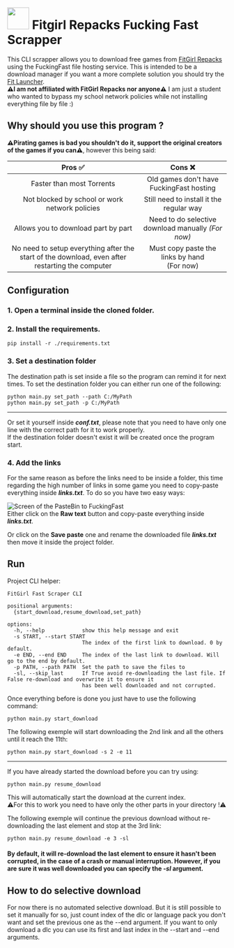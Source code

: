 # <img src="https://i1.sndcdn.com/artworks-d8IEGpJtVDjlQ76b-wfBUFA-t500x500.jpg" width="50"> Fitgirl Repacks Fucking Fast Scrapper 

This CLI scrapper allows you to download free games from 
<a href="https://fitgirl-repacks.site" target="_blank">FitGirl Repacks</a>
using the FuckingFast file hosting service. This is intended to be a download manager if you want a more complete 
solution you should try the <a href="https://github.com/CarrotRub/Fit-Launcher" target="_blank">Fit Launcher</a>.
<br>**⚠️I am not affiliated with FitGirl Repacks nor anyone⚠️** I am just a student who wanted to bypass my school
network policies while not installing everything file by file :)
## Why should you use this program ?
**⚠️Pirating games is bad you shouldn't do it, support the original creators of the games if you can⚠️**,
however this being said:

|                                             Pros ✅                                              |                       Cons ❌                       |
|:-----------------------------------------------------------------------------------------------:|:--------------------------------------------------:|
|                                    Faster than most Torrents                                    |      Old games don't have FuckingFast hosting      |
|                         Not blocked by school or work network policies                          |      Still need to install it the regular way      |
|                               Allows you to download part by part                               | Need to do selective download manually *(For now)* |
| No need to setup everything after the start of the download, even after restarting the computer | Must copy paste the links by hand <br>(For now)
## Configuration
### 1. Open a terminal inside the cloned folder.<br>
### 2. Install the requirements.
`````shell
pip install -r ./requirements.txt
`````
### 3. Set a destination folder<br>
The destination path is set inside a file so the program can remind it for next times.
To set the destination folder you can either run one of the following:
````shell
python main.py set_path --path C:/MyPath
python main.py set_path -p C:/MyPath
````
***
Or set it yourself inside ***conf.txt***, please note that you need to have only one line with the correct path for it to work 
properly.<br>
If the destination folder doesn't exist it will be created once the program start.
### 4. Add the links
For the same reason as before the links need to be  inside a folder, this time regarding the high number of links in 
some game you need to copy-paste everything inside ***links.txt***. To do so you have two easy ways:

![Screen of the PasteBin to FuckingFast](https://nguengant.fr/file-hosting/fuckingFast_img.png)<br>
Either click on the **Raw text** button and copy-paste everything inside ***links.txt***.

Or click on the **Save paste** one and rename the downloaded file ***links.txt*** then move it inside the project 
folder.
## Run
Project CLI helper:
````shell
FitGirl Fast Scraper CLI

positional arguments:
  {start_download,resume_download,set_path}

options:
  -h, --help            show this help message and exit
  -s START, --start START
                        The index of the first link to download. 0 by default.
  -e END, --end END     The index of the last link to download. Will go to the end by default.
  -p PATH, --path PATH  Set the path to save the files to
  -sl, --skip_last      If True avoid re-downloading the last file. If False re-download and overwrite it to ensure it
                        has been well downloaded and not corrupted.
````
Once everything before is done you just have to use the following command:
````shell
python main.py start_download
````
The following exemple will start downloading the 2nd link and all the others until it reach the 11th:
````shell
python main.py start_download -s 2 -e 11
````
***
If you have already started the download before you can try using:
````shell
python main.py resume_download
````
This will automatically start the download at the current index.<br>
⚠️For this to work you need to have only the other parts in your directory !⚠️


The following exemple will continue the previous download without re-downloading the last element and stop 
at the 3rd link:
````shell
python main.py resume_download -e 3 -sl
````

#### By default, it will re-download the last element to ensure it hasn't been corrupted, in the case of a crash or manual interruption. However, if you are sure it was well downloaded you can specify the *-sl* argument.

## How to do selective download
For now there is no automated selective download. But it is still possible to set it manually for so, just count index
of the dlc or language pack you don't want and set the previous one as the --end argument. If you want to only download
a dlc you can use its first and last index in the --start and --end arguments.